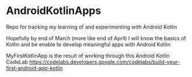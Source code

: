 # AndroidKotlinApps
Repo for tracking my learning of and experimenting with Android Kotlin

Hopefully by end of March (more like end of April) I will know the basics of Kotlin and be enable to develop meaningful apps with Android Kotlin

MyFirstKotlinApp is the result of working through this Android Kotlin CodeLab https://codelabs.developers.google.com/codelabs/build-your-first-android-app-kotlin
